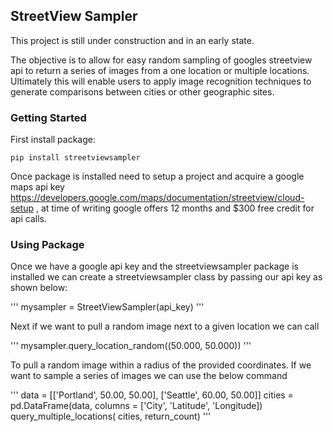 ## StreetView Sampler

This project is still under construction and in an early state.

The objective is to allow for easy random sampling of googles streetview api to return a series of images from a one location or multiple locations. Ultimately this will enable users to apply image recognition techniques to generate comparisons between cities or other geographic sites.

### Getting Started

First install package:

```
pip install streetviewsampler
```

Once package is installed need to setup a project and acquire a google maps api key https://developers.google.com/maps/documentation/streetview/cloud-setup , at time of writing google offers 12 months and $300 free credit for api calls.

### Using Package

Once we have a google api key and the streetviewsampler package is installed we can create a streetviewsampler class by passing our api key as shown below:

'''
mysampler = StreetViewSampler(api_key)
'''

Next if we want to pull a random image next to a given location we can call

'''
mysampler.query_location_random((50.000, 50.000))
'''

To pull a random image within a radius of the provided coordinates. If we want to sample a series of images we can use the below command

'''
data = [['Portland', 50.00, 50.00], ['Seattle', 60.00, 50.00]]
cities = pd.DataFrame(data, columns = ['City', 'Latitude', 'Longitude])
query_multiple_locations( cities, return_count)
'''
